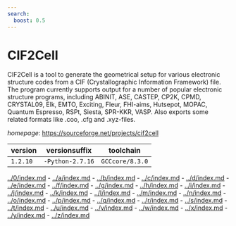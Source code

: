 ```yaml
---
search:
  boost: 0.5
---
```

# CIF2Cell

CIF2Cell is a tool to generate the geometrical setup for various electronic structure codes from a CIF (Crystallographic Information Framework) file. The program currently supports output for a number of popular electronic structure programs, including ABINIT, ASE, CASTEP, CP2K, CPMD, CRYSTAL09, Elk, EMTO, Exciting, Fleur, FHI-aims, Hutsepot, MOPAC, Quantum Espresso, RSPt, Siesta, SPR-KKR, VASP. Also exports some related formats like .coo, .cfg and .xyz-files.

*homepage*: <https://sourceforge.net/projects/cif2cell>

version | versionsuffix | toolchain
--------|---------------|----------
``1.2.10`` | ``-Python-2.7.16`` | ``GCCcore/8.3.0``

[../0/index.md](0) - [../a/index.md](a) - [../b/index.md](b) - [../c/index.md](c) - [../d/index.md](d) - [../e/index.md](e) - [../f/index.md](f) - [../g/index.md](g) - [../h/index.md](h) - [../i/index.md](i) - [../j/index.md](j) - [../k/index.md](k) - [../l/index.md](l) - [../m/index.md](m) - [../n/index.md](n) - [../o/index.md](o) - [../p/index.md](p) - [../q/index.md](q) - [../r/index.md](r) - [../s/index.md](s) - [../t/index.md](t) - [../u/index.md](u) - [../v/index.md](v) - [../w/index.md](w) - [../x/index.md](x) - [../y/index.md](y) - [../z/index.md](z)

